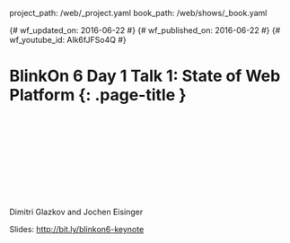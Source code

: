project_path: /web/_project.yaml book_path: /web/shows/_book.yaml

{# wf_updated_on: 2016-06-22 #} {# wf_published_on: 2016-06-22 #} {# wf_youtube_id: Alk6fJFSo4Q #}

# BlinkOn 6 Day 1 Talk 1: State of Web Platform {: .page-title }

<div class="video-wrapper">
  <iframe class="devsite-embedded-youtube-video" data-video-id="Alk6fJFSo4Q"
          data-autohide="1" data-showinfo="0" frameborder="0" allowfullscreen>
  </iframe>
</div>

Dimitri Glazkov and Jochen Eisinger

Slides: http://bit.ly/blinkon6-keynote